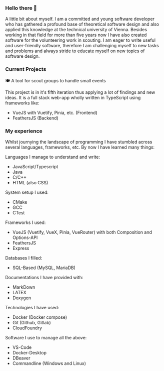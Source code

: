 ### Hello there 👋

A little bit about myself. I am a committed and young software developer who has gathered a profound base of theoretical software design and also applied this knowledge at the technical university of Vienna. Besides working in that field for more than five years now I have also created software for the volunteering work in scouting. I am eager to write useful and user-friendly software, therefore I am challenging myself to new tasks and problems and always stride to educate myself on new topics of software design.

### Current Projects
🍽️ A tool for scout groups to handle small events

This project is in it's fifth iteration thus applying a lot of findings and new ideas. It is a full stack web-app wholly written in TypeScript using frameworks like:
- VueJS with Vuetify, Pinia, etc. (Frontend)
- FeathersJS (Backend)

### My experience
Whilst journying the landscape of programming I have stumbled across several languages, frameworks, etc. By now I have learned many things:

Languages I manage to understand and write:
- JavaScript/Typescript
- Java
- C/C++
- HTML (also CSS)

System setup I used:
- CMake
- GCC
- CTest

Frameworks I used:
- VueJS (Vuetify, VueX, Pinia, VueRouter) with both Composition and Options-API
- FeathersJS
- Express

Databases I filled:
- SQL-Based (MySQL, MariaDB)

Documentations I have provided with:
- MarkDown
- LATEX
- Doxygen

Technologies I have used:
- Docker (Docker compose)
- Git (Github, Gitlab)
- CloudFoundry

Software I use to manage all the above:
- VS-Code
- Docker-Desktop
- DBeaver
- Commandline (Windows and Linux)

<!--
**DarkTank2/DarkTank2** is a ✨ _special_ ✨ repository because its `README.md` (this file) appears on your GitHub profile.

Here are some ideas to get you started:

- 🔭 I’m currently working on ...
- 🌱 I’m currently learning ...
- 👯 I’m looking to collaborate on ...
- 🤔 I’m looking for help with ...
- 💬 Ask me about ...
- 📫 How to reach me: ...
- 😄 Pronouns: ...
- ⚡ Fun fact: ...
-->
